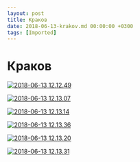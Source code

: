 ```yaml
---
layout: post
title: Краков
date: 2018-06-13-krakov.md 00:00:00 +0300
tags: [Imported]
---
```

# Краков

[![2018-06-13 12.12.49](https://vlaim.s3.amazonaws.com/uploads/2018/06/2018-06-13-12.12.49.jpg)](https://vlaim.s3.amazonaws.com/uploads/2018/06/2018-06-13-12.12.49.jpg)

[![2018-06-13 12.13.07](https://vlaim.s3.amazonaws.com/uploads/2018/06/2018-06-13-12.13.07.jpg)](https://vlaim.s3.amazonaws.com/uploads/2018/06/2018-06-13-12.13.07.jpg)

[![2018-06-13 12.13.14](https://vlaim.s3.amazonaws.com/uploads/2018/06/2018-06-13-12.13.14.jpg)](https://vlaim.s3.amazonaws.com/uploads/2018/06/2018-06-13-12.13.14.jpg)

[![2018-06-13 12.13.36](https://vlaim.s3.amazonaws.com/uploads/2018/06/2018-06-13-12.13.36.jpg)](https://vlaim.s3.amazonaws.com/uploads/2018/06/2018-06-13-12.13.36.jpg)

[![2018-06-13 12.13.20](https://vlaim.s3.amazonaws.com/uploads/2018/06/2018-06-13-12.13.20.jpg)](https://vlaim.s3.amazonaws.com/uploads/2018/06/2018-06-13-12.13.20.jpg)

[![2018-06-13 12.13.31](https://vlaim.s3.amazonaws.com/uploads/2018/06/2018-06-13-12.13.31.jpg)](https://vlaim.s3.amazonaws.com/uploads/2018/06/2018-06-13-12.13.31.jpg)